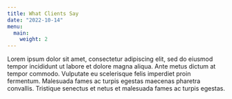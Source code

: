 ```yaml
---
title: What Clients Say
date: "2022-10-14"
menu:
  main:
    weight: 2
---
```


Lorem ipsum dolor sit amet, consectetur adipiscing elit, sed do eiusmod
tempor incididunt ut labore et dolore magna aliqua. Ante metus dictum at
tempor commodo. Vulputate eu scelerisque felis imperdiet proin fermentum.
Malesuada fames ac turpis egestas maecenas pharetra convallis. Tristique
senectus et netus et malesuada fames ac turpis egestas.
